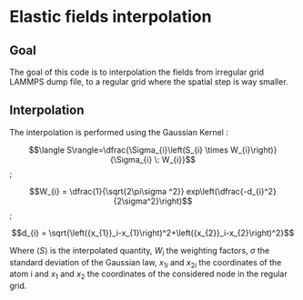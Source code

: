 # Elastic fields interpolation

## Goal
The goal of this code is to interpolation the fields from irregular grid LAMMPS dump file, to a regular grid where the spatial step is way smaller.

## Interpolation

The interpolation is performed using the Gaussian Kernel :

$$\langle S\rangle=\dfrac{\Sigma_{i}\left(S_{i} \times W_{i}\right)}{\Sigma_{i} \: W_{i}}$$;

$$W_{i} = \dfrac{1}{\sqrt{2\pi\sigma ^2}} exp\left(\dfrac{-d_{i}^2}{2\sigma^2}\right)$$; 

$$d_{i} = \sqrt{\left({x_{1}}_i-x_{1}\right)^2+\left({x_{2}}_i-x_{2}\right)^2}$$

Where $\langle S\rangle$ is the interpolated quantity, $W_{i}$ the weighting factors, $\sigma$ the standard deviation of the Gaussian law, ${x_1}_i$ and ${x_2}_i$ the coordinates of the atom i and $x_1$ and $x_2$ the coordinates of the considered node in the regular grid.
